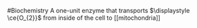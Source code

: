 #Biochemistry 
A one-unit enzyme that transports $\displaystyle \ce{O_{2}}$ from inside of the cell to [[mitochondria]]